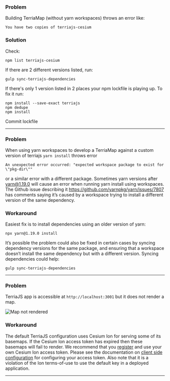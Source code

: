 ### Problem

Building TerriaMap (without yarn workspaces) throws an error like:

```
You have two copies of terriajs-cesium
```

### Solution

Check:

```
npm list terriajs-cesium
```

If there are 2 different versions listed, run:

```
gulp sync-terriajs-dependencies
```

If there's only 1 version listed in 2 places your npm lockfile is playing up. To fix it run:

```
npm install --save-exact terriajs
npm dedupe
npm install
```

Commit lockfile

---

### Problem

When using yarn workspaces to develop a TerriaMap against a custom version of terriajs `yarn install` throws error

```
An unexpected error occurred: "expected workspace package to exist for \"pkg-dir\""
```

or a similar error with a different package.
Sometimes yarn versions after yarn@1.19.0 will cause an error when running yarn install using workspaces. The Github issue describing it https://github.com/yarnpkg/yarn/issues/7807 has comments saying it’s caused by a workspace trying to install a different version of the same dependency.

### Workaround

Easiest fix is to install dependencies using an older version of yarn:

```
npx yarn@1.19.0 install
```

It’s possible the problem could also be fixed in certain cases by syncing dependency versions for the same package, and ensuring that a workspace doesn’t install the same dependency but with a different version. Syncing dependencies could help:

```
gulp sync-terriajs-dependencies
```

---

### Problem

TerriaJS app is accessible at `http://localhost:3001` but it does not render a map.

![Map not rendered](./img/no-map.png)

### Workaround

The default TerriaJS configuration uses Cesium Ion for serving some of its basemaps. If the Cesium Ion access token has expired then these basemaps will fail to render. We recommend that you [register](https://cesium.com/ion/signup/) and use your own Cesium Ion access token. Please see the documentation on [client side configuration](customizing/client-side-config.md#parameters) for configuring your access token. Also note that it is a violation of the Ion terms-of-use to use the default key in a deployed application.

---
